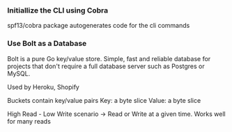 ### Initiallize the CLI using Cobra
spf13/cobra package autogenerates code for the cli commands

### Use Bolt as a Database
Bolt is a pure Go key/value store. 
Simple, fast and reliable database for projects that don't require a full database server such as Postgres or MySQL.

Used by Heroku, Shopify

Buckets contain key/value pairs
Key: a byte slice
Value: a byte slice

High Read - Low Write scenario -> Read or Write at a given time. Works well for many reads